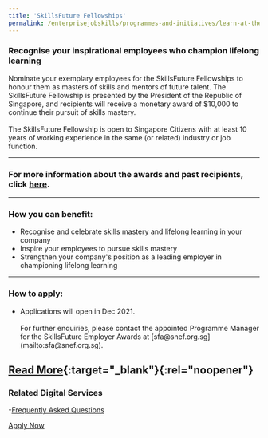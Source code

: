 ```yaml
---
title: 'SkillsFuture Fellowships'
permalink: /enterprisejobskills/programmes-and-initiatives/learn-at-the-workplace/skillsfuture-fellowships/
---
```


### Recognise your inspirational employees who champion lifelong learning

Nominate your exemplary employees for the SkillsFuture Fellowships to honour them as masters of skills and mentors of future talent. The SkillsFuture Fellowship is presented by the President of the Republic of Singapore, and recipients will receive a monetary award of $10,000 to continue their pursuit of skills mastery.<br><br>The SkillsFuture Fellowship is open to Singapore Citizens with at least 10 years of working experience in the same (or related) industry or job function.

---

### For more information about the awards and past recipients, click [here](https://www.skillsfuture.gov.sg/fellowships/2020).

---

### How you can benefit:

<ul><li> Recognise and celebrate skills mastery and lifelong learning in your company</li><li>Inspire your employees to pursue skills mastery</li><li>Strengthen your company's position as a leading employer in championing lifelong learning</li></ul>

---

### How to apply:

<ul><li> Applications will open in Dec 2021.<br><br>For further enquiries, please contact the appointed Programme Manager for the SkillsFuture Employer Awards at [sfa@snef.org.sg](mailto:sfa@snef.org.sg).</li></ul>

[Read More](https://www.skillsfuture.gov.sg/fellowships){:target="_blank"}{:rel="noopener"}
---

### Related Digital Services

-<a href="https://www.skillsfuture.gov.sg/fellowships" target="_blank" rel="noopener">Frequently Asked Questions</a>

<a class="btn" href="https://programmes.myskillsfuture.gov.sg/Fellowships/ProgrammeDetails.aspx" target="_blank" rel="noopener">Apply Now</a>
<script src="/jquery/resize-tables.js"></script>
